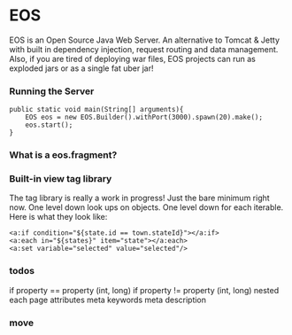 # EOS

EOS is an Open Source Java Web Server.
An alternative to Tomcat & Jetty with built in 
dependency injection, request routing and data management. 
Also, if you are tired of deploying war files, 
EOS projects can run as exploded jars or as a single fat uber jar!

### Running the Server
```
public static void main(String[] arguments){
    EOS eos = new EOS.Builder().withPort(3000).spawn(20).make();
    eos.start();
}
```

### What is a eos.fragment?


### Built-in view tag library
The tag library is really a work in progress! Just the bare minimum 
right now. One level down look ups on objects. One level down for each
iterable. Here is what they look like: 

```
<a:if condition="${state.id == town.stateId}"></a:if>
<a:each in="${states}" item="state"></a:each>
<a:set variable="selected" value="selected"/>
```

### todos 
if property == property (int, long)
if property != property (int, long)
nested each
page attributes
meta keywords
meta description


### move











